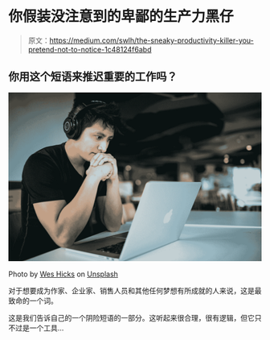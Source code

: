 # 你假装没注意到的卑鄙的生产力黑仔

> 原文：<https://medium.com/swlh/the-sneaky-productivity-killer-you-pretend-not-to-notice-1c48124f6abd>

## 你用这个短语来推迟重要的工作吗？

![](img/c4e971a76d75c6eb37d5921d80e0bf50.png)

Photo by [Wes Hicks](https://unsplash.com/@sickhews?utm_source=medium&utm_medium=referral) on [Unsplash](https://unsplash.com?utm_source=medium&utm_medium=referral)

对于想要成为作家、企业家、销售人员和其他任何梦想有所成就的人来说，这是最致命的一个词。

这是我们告诉自己的一个阴险短语的一部分。这听起来很合理，很有逻辑，但它只不过是一个工具…